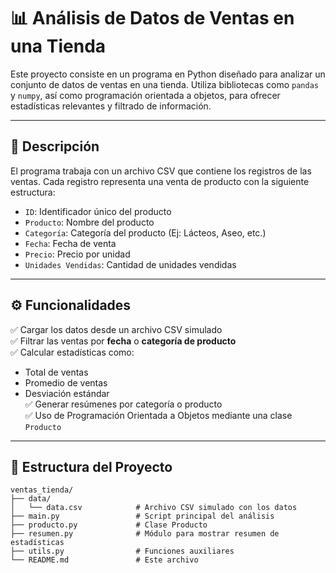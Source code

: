# 📊 Análisis de Datos de Ventas en una Tienda

Este proyecto consiste en un programa en Python diseñado para analizar un conjunto de datos de ventas en una tienda. Utiliza bibliotecas como `pandas` y `numpy`, así como programación orientada a objetos, para ofrecer estadísticas relevantes y filtrado de información.

---

## 🛒 Descripción

El programa trabaja con un archivo CSV que contiene los registros de las ventas. Cada registro representa una venta de producto con la siguiente estructura:

- `ID`: Identificador único del producto
- `Producto`: Nombre del producto
- `Categoría`: Categoría del producto (Ej: Lácteos, Aseo, etc.)
- `Fecha`: Fecha de venta
- `Precio`: Precio por unidad
- `Unidades Vendidas`: Cantidad de unidades vendidas

---

## ⚙️ Funcionalidades

✅ Cargar los datos desde un archivo CSV simulado  
✅ Filtrar las ventas por **fecha** o **categoría de producto**  
✅ Calcular estadísticas como:
- Total de ventas
- Promedio de ventas
- Desviación estándar  
✅ Generar resúmenes por categoría o producto  
✅ Uso de Programación Orientada a Objetos mediante una clase `Producto`

---

## 📁 Estructura del Proyecto

```plaintext
ventas_tienda/
├── data/
│   └── data.csv            # Archivo CSV simulado con los datos
├── main.py                 # Script principal del análisis
├── producto.py             # Clase Producto
├── resumen.py              # Módulo para mostrar resumen de estadísticas
├── utils.py                # Funciones auxiliares
└── README.md               # Este archivo
```


